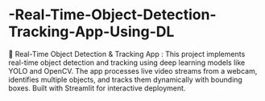 # -Real-Time-Object-Detection-Tracking-App-Using-DL
🧠 Real-Time Object Detection &amp; Tracking App : This project implements real-time object detection and tracking using deep learning models like YOLO and OpenCV. The app processes live video streams from a webcam, identifies multiple objects, and tracks them dynamically with bounding boxes. Built with Streamlit for interactive deployment.

